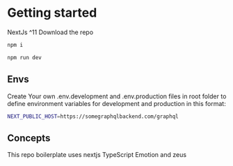 # Getting started

NextJs ^11
Download the repo 

```sh
npm i
```

```sh
npm run dev
```

## Envs

Create Your own .env.development and .env.production files in root folder to define environment variables for development and production in this format:

```sh
NEXT_PUBLIC_HOST=https://somegraphqlbackend.com/graphql
```

## Concepts

This repo boilerplate uses nextjs TypeScript Emotion and zeus
